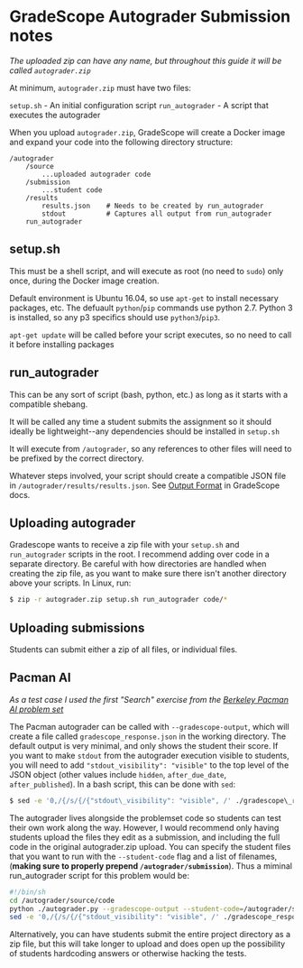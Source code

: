 # GradeScope Autograder Submission notes

_The uploaded zip can have any name, but throughout this guide it will be called `autograder.zip`_

At minimum, `autograder.zip` must have two files:

`setup.sh` - An initial configuration script
`run_autograder` - A script that executes the autograder

When you upload `autograder.zip`, GradeScope will create a Docker image and expand your code into the following directory structure:

```
/autograder
    /source
        ...uploaded autograder code
    /submission
        ...student code
    /results
        results.json    # Needs to be created by run_autograder
        stdout          # Captures all output from run_autograder
    run_autograder
```

## setup.sh

This must be a shell script, and will execute as root (no need to `sudo`) only once, during the Docker image creation.

Default environment is Ubuntu 16.04, so use `apt-get` to install necessary packages, etc. The defuault `python`/`pip` commands use python 2.7. Python 3 is installed, so any p3 specifics should use `python3`/`pip3`.

`apt-get update` will be called before your script executes, so no need to call it before installing packages

## run_autograder

This can be any sort of script (bash, python, etc.) as long as it starts with a compatible shebang. 

It will be called any time a student submits the assignment so it should ideally be lightweight--any dependencies should be installed in `setup.sh` 

It will execute from `/autograder`, so any references to other files will need to be prefixed by the correct directory.

Whatever steps involved, your script should create a compatible JSON file in `/autograder/results/results.json`. See [Output Format](https://gradescope-autograders.readthedocs.io/en/latest/specs/#output-format) in GradeScope docs.

## Uploading autograder

Gradescope wants to receive a zip file with your `setup.sh` and `run_autograder` scripts in the root. I recommend adding over code in a separate directory. Be careful with how directories are handled when creating the zip file, as you want to make sure there isn't another directory above your scripts. In Linux, run:

```sh
$ zip -r autograder.zip setup.sh run_autograder code/*
```

## Uploading submissions

Students can submit either a zip of all files, or individual files.  

## Pacman AI

_As a test case I used the first "Search" exercise from the [Berkeley Pacman AI problem set](http://ai.berkeley.edu/search.html)_

The Pacman autograder can be called with `--gradescope-output`, which will create a file called `gradescope_response.json` in the working directory. The default output is very minimal, and only shows the student their score. If you want to make `stdout` from the autograder execution visible to students, you will need to add `"stdout_visibility": "visible"` to the top level of the JSON object (other values include `hidden`, `after_due_date`, `after_published`). In a bash script, this can be done with `sed`:

```sh
$ sed -e '0,/{/s/{/{"stdout\_visibility": "visible", /' ./gradescope\_response.json > /autograder/results/results.json
```

The autograder lives alongside the problemset code so students can test their own work along the way. However, I would recommend only having students upload the files they edit as a submission, and including the full code in the original autograder.zip upload. You can specify the student files that you want to run with the `--student-code` flag and a list of filenames, (**making sure to properly prepend `/autograder/submission`**). Thus a miminal run_autograder script for this problem would be:

```sh
#!/bin/sh
cd /autograder/source/code
python ./autograder.py --gradescope-output --student-code=/autograder/submission/search.py,/autograder/submission/searchAgents.py
sed -e '0,/{/s/{/{"stdout_visibility": "visible", /' ./gradescope_response.json > /autograder/results/results.json
```

Alternatively, you can have students submit the entire project directory as a zip file, but this will take longer to upload and does open up the possibility of students hardcoding answers or otherwise hacking the tests.

